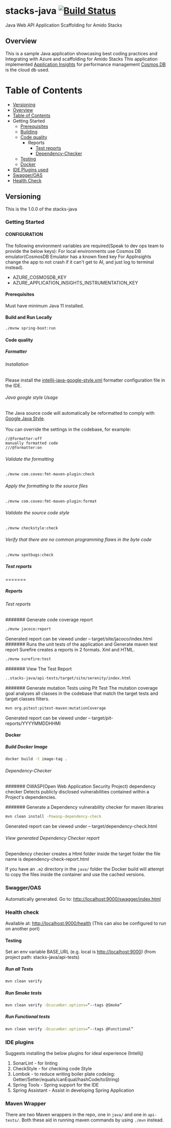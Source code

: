 # stacks-java [![Build Status](https://dev.azure.com/amido-dev/Amido-Stacks/_apis/build/status/amido-stacks-java-springboot-aks?branchName=master)](https://dev.azure.com/amido-dev/Amido-Stacks/_build/latest?definitionId=101&branchName=master)
Java Web API Application Scaffolding for Amido Stacks

## Overview
This is a sample Java application showcasing
best coding practices and Integrating with Azure and scaffolding for Amido Stacks
This application implemented [Application Insights](https://docs.microsoft.com/en-us/azure/azure-monitor/app/app-insights-overview) for performance management
[Cosmos DB](https://docs.microsoft.com/en-us/azure/cosmos-db/introduction) is the cloud db used.


# Table of Contents

 - [Versioning](#versioning)
 - [Overview](#overview)
 - [Table of Contents](#table-of-contents)
 - Getting Started
   - [Prerequisites](#prerequisites)
   - [Building](#building)
   - [Code quality](#code-quality)
        - Reports
            - [Test reports](#test-reports)
            - [Dependency-Checker](#dependency-check)
   - [Testing](#testing)
   - [Docker](#docker)
 - [IDE Plugins used](#ide-plugins-used)
 - [Swagger/OAS](#swagger-oas)
 - [Health Check](#health-check)

## Versioning

This is the 1.0.0 of the stacks-java

### Getting Started

#### CONFIGURATION

The following environment variables are required(Speak to dev ops team to provide the below keys):
For local environments use Cosmos DB emulator(CosmosDB Emulator has a known fixed key
For AppInsights change the app to not crash if it can't get to AI, and just log to terminal instead).

- AZURE_COSMOSDB_KEY
- AZURE_APPLICATION_INSIGHTS_INSTRUMENTATION_KEY

#### Prerequisites

Must have minimum Java 11 installed.

#### Build and Run Locally

```bash
./mvnw spring-boot:run
```

#### Code quality

##### Formatter

###### Installation
Please install the [intellij-java-google-style.xml](../tools/formatter/intellij-java-google-style.xml) formatter configuration file in the IDE.

###### Java google style Usage
The Java source code will automatically be reformatted to comply with [Google Java Style](https://google.github.io/styleguide/javaguide.html). <br /><br />
You can override the settings in the codebase, for example:<br />

```//@formatter:off```<br />
```manually formatted code```<br />
```///@formatter:on```<br />

###### Validate the formatting

```bash
./mvnw com.coveo:fmt-maven-plugin:check
```

###### Apply the formatting to the source files

```bash
./mvnw com.coveo:fmt-maven-plugin:format
```

###### Validate the source code style

```bash
./mvnw checkstyle:check
```

###### Verify that there are no common programming flaws in the byte code

```bash
./mvnw spotbugs:check
```

##### Test reports
=======
##### Reports

###### Test reports

####### Generate code coverage report

```bash
./mvnw jacoco:report
```

Generated report can be viewed under – target/site/jacoco/index.html
####### Runs the unit tests of the application and Generate maven test report
Surefire creates a reports in 2 formats. Xml and HTML.

 ```bash
 ./mvnw surefire:test
 ```
 
####### View The Test Report

```bash
..stacks-java/api-tests/target/site/serenity/index.html
```

####### Generate mutation Tests using Pit Test
The mutation coverage goal analyses all classes in the codebase that match the target tests and target classes filters.

```bash
mvn org.pitest:pitest-maven:mutationCoverage
```

Generated report can be viewed under – target/pit-reports/YYYYMMDDHHMI
 
#### Docker
 
##### Build Docker Image

```bash
docker build -t image-tag .
```

###### Dependency-Checker

####### OWASP(Open Web Application Security Project) dependency checker 
Detects publicly disclosed vulnerabilities contained within a Project's 
dependencies.

####### Generate a Dependency vulnerability checker for maven libraries

```bash
mvn clean install -Powasp-dependency-check
```

Generated report can be viewed under – target/dependency-check.html

###### View generated Dependency Checker report
Dependency checker creates a Html folder inside the target folder 
the file name is dependency-check-report.html

If you have an `.m2` directory in the `java/` folder the Docker build will
attempt to copy the files inside the container and use the cached versions.

### Swagger/OAS

Automatically generated. Go to: <http://localhost:9000/swagger/index.html>

### Health check

Available at: <http://localhost:9000/health>
(This can also be configured to run on another port)

#### Testing

Set an env variable BASE_URL (e.g. local is <http://localhost:9000>) 
(from project path: stacks-java/api-tests)

##### Run all Tests

```bash
mvn clean verify
```

##### Run Smoke tests

```bash
mvn clean verify -Dcucumber.options=“--tags @Smoke”
```

##### Run Functional tests

```bash
mvn clean verify -Dcucumber.options=“--tags @Functional”
```
 
### IDE plugins
 
Suggests installing the below plugins for ideal experience (Intellij)
1. SonarLint - for linting
2. CheckStyle - for checking code Style
3. Lombok - to reduce writing boiler plate code(eg: Getter/Setter/equals/canEqual/hashCode/toString)
4. Spring Tools - Spring support for the IDE
5. Spring Assistant - Assist in developing Spring Application

### Maven Wrapper

There are two Maven wrappers in the repo, one in `java/` and one in `api-tests/`.
Both these aid in running maven commands by using `./mvn` instead.
